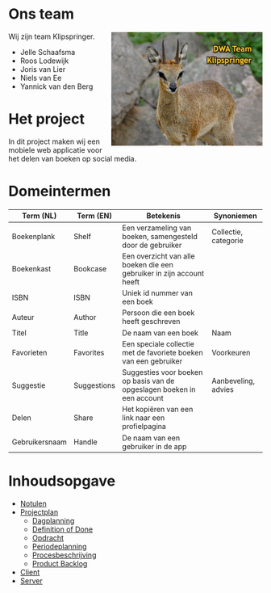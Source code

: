 # Ons team

<img src="./assets/klipspringer.jpg" align="right" width="300">

Wij zijn team Klipspringer.

- Jelle Schaafsma
- Roos Lodewijk
- Joris van Lier
- Niels van Ee
- Yannick van den Berg

# Het project

In dit project maken wij een mobiele web applicatie voor het delen van boeken op social media.

# Domeintermen

| **Term (NL)** | **Term (EN)** | **Betekenis**                                                           | **Synoniemen**       |
| ------------- | ------------- | ----------------------------------------------------------------------- | -------------------- |
| Boekenplank   | Shelf         | Een verzameling van boeken, samengesteld door de gebruiker              | Collectie, categorie |
| Boekenkast    | Bookcase      | Een overzicht van alle boeken die een gebruiker in zijn account heeft   |                      |
| ISBN          | ISBN          | Uniek id nummer van een boek                                            |                      |
| Auteur        | Author        | Persoon die een boek heeft geschreven                                   |                      |
| Titel         | Title         | De naam van een boek                                                    | Naam                 |
| Favorieten    | Favorites     | Een speciale collectie met de favoriete boeken van een gebruiker        | Voorkeuren           |
| Suggestie     | Suggestions   | Suggesties voor boeken op basis van de opgeslagen boeken in een account | Aanbeveling, advies  |
| Delen         | Share         | Het kopiëren van een link naar een profielpagina                        |                      |
| Gebruikersnaam | Handle        | De naam van een gebruiker in de app                                     |                      |

# Inhoudsopgave

- [Notulen](./groepsdocumenten/Notulen/)
- [Projectplan](./groepsdocumenten/Projectplan/)
  - [Dagplanning](./groepsdocumenten/Projectplan/Dagplanning.md)
  - [Definition of Done](./groepsdocumenten/Projectplan/Definition%20of%20Done.md)
  - [Opdracht](./groepsdocumenten/Projectplan/Opdracht.md)
  - [Periodeplanning](./groepsdocumenten/Projectplan/Periodeplanning.md)
  - [Procesbeschrijving](./groepsdocumenten/Projectplan/Procesbeschrijving.md)
  - [Product Backlog](./groepsdocumenten/Projectplan/Product%20Backlog.md)
- [Client](./client/)
- [Server](./server/)
